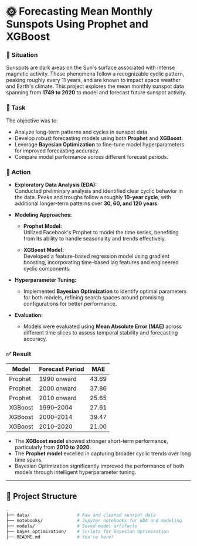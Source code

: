 # 🌞 Forecasting Mean Monthly Sunspots Using Prophet and XGBoost

### 📌 Situation
Sunspots are dark areas on the Sun's surface associated with intense magnetic activity. These phenomena follow a recognizable cyclic pattern, peaking roughly every 11 years, and are known to impact space weather and Earth's climate. This project explores the mean monthly sunspot data spanning from **1749 to 2020** to model and forecast future sunspot activity.

### 🎯 Task
The objective was to:
- Analyze long-term patterns and cycles in sunspot data.
- Develop robust forecasting models using both **Prophet** and **XGBoost**.
- Leverage **Bayesian Optimization** to fine-tune model hyperparameters for improved forecasting accuracy.
- Compare model performance across different forecast periods.

### 🔧 Action
- **Exploratory Data Analysis (EDA):**  
  Conducted preliminary analysis and identified clear cyclic behavior in the data. Peaks and troughs follow a roughly **10-year cycle**, with additional longer-term patterns over **30, 60, and 120 years**.
  
- **Modeling Approaches:**
  - **Prophet Model:**  
    Utilized Facebook's Prophet to model the time series, benefiting from its ability to handle seasonality and trends effectively.
  
  - **XGBoost Model:**  
    Developed a feature-based regression model using gradient boosting, incorporating time-based lag features and engineered cyclic components.
  
- **Hyperparameter Tuning:**
  - Implemented **Bayesian Optimization** to identify optimal parameters for both models, refining search spaces around promising configurations for better performance.

- **Evaluation:**
  - Models were evaluated using **Mean Absolute Error (MAE)** across different time slices to assess temporal stability and forecasting accuracy.

### ✅ Result

| Model     | Forecast Period       | MAE    |
|-----------|------------------------|--------|
| Prophet   | 1990 onward            | 43.69  |
| Prophet   | 2000 onward            | 37.86  |
| Prophet   | 2010 onward            | 25.65  |
| XGBoost   | 1990–2004              | 27.61  |
| XGBoost   | 2000–2014              | 39.47  |
| XGBoost   | 2010–2020              | 21.00  |

- The **XGBoost model** showed stronger short-term performance, particularly from **2010 to 2020**.
- The **Prophet model** excelled in capturing broader cyclic trends over long time spans.
- Bayesian Optimization significantly improved the performance of both models through intelligent hyperparameter tuning.

---

## 📁 Project Structure

```bash
.
├── data/                  # Raw and cleaned sunspot data
├── notebooks/             # Jupyter notebooks for EDA and modeling
├── models/                # Saved model artifacts
├── bayes_optimization/    # Scripts for Bayesian Optimization
├── README.md              # You're here!
